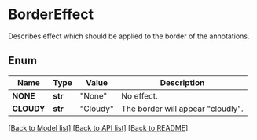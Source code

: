 ﻿# BorderEffect
Describes effect which should be applied to the border of the annotations.

## Enum
Name | Type | Value | Description
------------ | ------------- | ------------- | -------------
**NONE** | **str** | "None" | No effect.
**CLOUDY** | **str** | "Cloudy" | The border will appear "cloudly".


[[Back to Model list]](../README.md#documentation-for-models) [[Back to API list]](../README.md#documentation-for-api-endpoints) [[Back to README]](../README.md)


